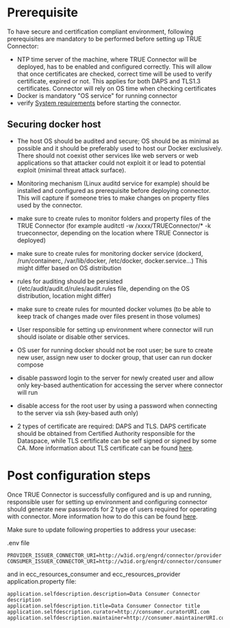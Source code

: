 # Prerequisite

To have secure and certification compliant environment, following prerequisites are mandatory to be performed before setting up TRUE Connector:

* NTP time server of the machine, where TRUE Connector will be deployed, has to be enabled and configured correctly. This will allow that once certificates are checked, correct time will be used to verify certificate, expired or not. This applies for both DAPS and TLS1.3 certificates. Connector will rely on OS time when checking certificates
* Docker is mandatory "OS service" for running connector
* verify [System requirements](system-requirements.md) before starting the connector.

## Securing docker host

* The host OS should be audited and secure; OS should be as minimal as possible and it should be preferably used to host our Docker exclusively. There should not coexist other services like web servers or web applications so that attacker could not exploit it or lead to potential exploit (minimal threat attack surface).
* Monitoring mechanism (Linux auditd service for example) should be installed and configured as prerequisite before deploying connector. This will capture if someone tries to make changes on property files used by the connector.
* make sure to create rules to monitor folders and property files of the TRUE Connector (for example auditctl -w /xxxx/TRUEConnector/* -k trueconnector, depending on the location where TRUE Connector is deployed)
* make sure to create rules for monitoring docker service (dockerd, /run/containerc, /var/lib/docker, /etc/docker, docker.service...) This might differ based on OS distribution
* rules for auditing should be persisted (/etc/audit/audit.d/rules/audit.rules file, depending on the OS distribution, location might differ)
* make sure to create rules for mounted docker volumes (to be able to keep track of changes made over files present in those volumes)


* User responsible for setting up environment where connector will run should isolate or disable other services. 
* OS user for running docker should not be root user; be sure to create new user, assign new user to docker group, that user can run docker compose
* disable password login to the server for newly created user and allow only key-based authentication for accessing the server where connector will run
* disable access for the root user by using a password when connecting to the server via ssh (key-based auth only)


* 2 types of certificate are required: DAPS and TLS. 
DAPS certificate should be obtained from Certified Authority responsible for the Dataspace, while TLS certificate can be self signed or signed by some CA. More information about TLS certificate can be found [here](../security.md).


# Post configuration steps

Once TRUE Connector is successfully configured and is up and running, responsible user for setting up environment and configuring connector should generate new passwords for 2 type of users required for operating with connector. More information how to do this can be found [here](https://github.com/Engineering-Research-and-Development/true-connector-execution_core_container/blob/1.14.2/doc/SECURITY.md#change-default-password). 

Make sure to update following properties to address your usecase:


.env file

```
PROVIDER_ISSUER_CONNECTOR_URI=http://w3id.org/engrd/connector/provider
CONSUMER_ISSUER_CONNECTOR_URI=http://w3id.org/engrd/connector/consumer
```
and in ecc_resources_consumer and ecc_resources_provider application.property file:

```
application.selfdescription.description=Data Consumer Connector description
application.selfdescription.title=Data Consumer Connector title
application.selfdescription.curator=http://consumer.curatorURI.com
application.selfdescription.maintainer=http://consumer.maintainerURI.com

```

